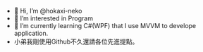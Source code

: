- 👋 Hi, I’m @hokaxi-neko
- 👀 I’m interested in Program
- 🌱 I’m currently learning C#(WPF) that I use MVVM to develope application.
- 小弟我剛使用Github不久還請各位先進提點。 

<!---
hokaxi-neko/hokaxi-neko is a ✨ special ✨ repository because its `README.md` (this file) appears on your GitHub profile.
You can click the Preview link to take a look at your changes.
--->
